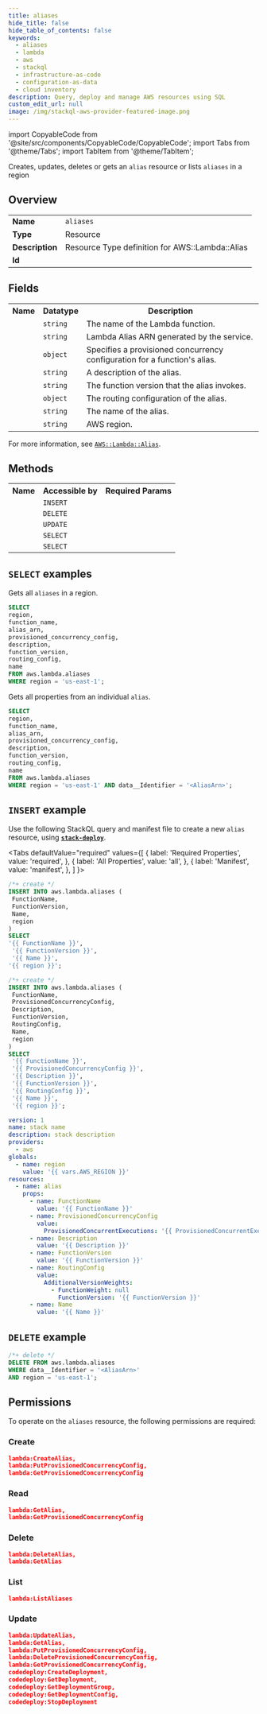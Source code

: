 ```yaml
---
title: aliases
hide_title: false
hide_table_of_contents: false
keywords:
  - aliases
  - lambda
  - aws
  - stackql
  - infrastructure-as-code
  - configuration-as-data
  - cloud inventory
description: Query, deploy and manage AWS resources using SQL
custom_edit_url: null
image: /img/stackql-aws-provider-featured-image.png
---
```


import CopyableCode from '@site/src/components/CopyableCode/CopyableCode';
import Tabs from '@theme/Tabs';
import TabItem from '@theme/TabItem';

Creates, updates, deletes or gets an <code>alias</code> resource or lists <code>aliases</code> in a region

## Overview
<table>
<tbody>
<tr><td><b>Name</b></td><td><code>aliases</code></td></tr>
<tr><td><b>Type</b></td><td>Resource</td></tr>
<tr><td><b>Description</b></td><td>Resource Type definition for AWS::Lambda::Alias</td></tr>
<tr><td><b>Id</b></td><td><CopyableCode code="aws.lambda.aliases" /></td></tr>
</tbody>
</table>

## Fields
<table>
<tbody>
<tr><th>Name</th><th>Datatype</th><th>Description</th></tr><tr><td><CopyableCode code="function_name" /></td><td><code>string</code></td><td>The name of the Lambda function.</td></tr>
<tr><td><CopyableCode code="alias_arn" /></td><td><code>string</code></td><td>Lambda Alias ARN generated by the service.</td></tr>
<tr><td><CopyableCode code="provisioned_concurrency_config" /></td><td><code>object</code></td><td>Specifies a provisioned concurrency configuration for a function's alias.</td></tr>
<tr><td><CopyableCode code="description" /></td><td><code>string</code></td><td>A description of the alias.</td></tr>
<tr><td><CopyableCode code="function_version" /></td><td><code>string</code></td><td>The function version that the alias invokes.</td></tr>
<tr><td><CopyableCode code="routing_config" /></td><td><code>object</code></td><td>The routing configuration of the alias.</td></tr>
<tr><td><CopyableCode code="name" /></td><td><code>string</code></td><td>The name of the alias.</td></tr>
<tr><td><CopyableCode code="region" /></td><td><code>string</code></td><td>AWS region.</td></tr>
</tbody>
</table>

For more information, see <a href="https://docs.aws.amazon.com/AWSCloudFormation/latest/UserGuide/aws-resource-lambda-alias.html"><code>AWS::Lambda::Alias</code></a>.

## Methods

<table>
<tbody>
  <tr>
    <th>Name</th>
    <th>Accessible by</th>
    <th>Required Params</th>
  </tr>
  <tr>
    <td><CopyableCode code="create_resource" /></td>
    <td><code>INSERT</code></td>
    <td><CopyableCode code="FunctionName, FunctionVersion, Name, region" /></td>
  </tr>
  <tr>
    <td><CopyableCode code="delete_resource" /></td>
    <td><code>DELETE</code></td>
    <td><CopyableCode code="data__Identifier, region" /></td>
  </tr>
  <tr>
    <td><CopyableCode code="update_resource" /></td>
    <td><code>UPDATE</code></td>
    <td><CopyableCode code="data__Identifier, data__PatchDocument, region" /></td>
  </tr>
  <tr>
    <td><CopyableCode code="list_resources" /></td>
    <td><code>SELECT</code></td>
    <td><CopyableCode code="region" /></td>
  </tr>
  <tr>
    <td><CopyableCode code="get_resource" /></td>
    <td><code>SELECT</code></td>
    <td><CopyableCode code="data__Identifier, region" /></td>
  </tr>
</tbody>
</table>

## `SELECT` examples
Gets all <code>aliases</code> in a region.
```sql
SELECT
region,
function_name,
alias_arn,
provisioned_concurrency_config,
description,
function_version,
routing_config,
name
FROM aws.lambda.aliases
WHERE region = 'us-east-1';
```
Gets all properties from an individual <code>alias</code>.
```sql
SELECT
region,
function_name,
alias_arn,
provisioned_concurrency_config,
description,
function_version,
routing_config,
name
FROM aws.lambda.aliases
WHERE region = 'us-east-1' AND data__Identifier = '<AliasArn>';
```

## `INSERT` example

Use the following StackQL query and manifest file to create a new <code>alias</code> resource, using [__`stack-deploy`__](https://pypi.org/project/stack-deploy/).

<Tabs
    defaultValue="required"
    values={[
      { label: 'Required Properties', value: 'required', },
      { label: 'All Properties', value: 'all', },
      { label: 'Manifest', value: 'manifest', },
    ]
}>
<TabItem value="required">

```sql
/*+ create */
INSERT INTO aws.lambda.aliases (
 FunctionName,
 FunctionVersion,
 Name,
 region
)
SELECT 
'{{ FunctionName }}',
 '{{ FunctionVersion }}',
 '{{ Name }}',
'{{ region }}';
```
</TabItem>
<TabItem value="all">

```sql
/*+ create */
INSERT INTO aws.lambda.aliases (
 FunctionName,
 ProvisionedConcurrencyConfig,
 Description,
 FunctionVersion,
 RoutingConfig,
 Name,
 region
)
SELECT 
 '{{ FunctionName }}',
 '{{ ProvisionedConcurrencyConfig }}',
 '{{ Description }}',
 '{{ FunctionVersion }}',
 '{{ RoutingConfig }}',
 '{{ Name }}',
 '{{ region }}';
```
</TabItem>
<TabItem value="manifest">

```yaml
version: 1
name: stack name
description: stack description
providers:
  - aws
globals:
  - name: region
    value: '{{ vars.AWS_REGION }}'
resources:
  - name: alias
    props:
      - name: FunctionName
        value: '{{ FunctionName }}'
      - name: ProvisionedConcurrencyConfig
        value:
          ProvisionedConcurrentExecutions: '{{ ProvisionedConcurrentExecutions }}'
      - name: Description
        value: '{{ Description }}'
      - name: FunctionVersion
        value: '{{ FunctionVersion }}'
      - name: RoutingConfig
        value:
          AdditionalVersionWeights:
            - FunctionWeight: null
              FunctionVersion: '{{ FunctionVersion }}'
      - name: Name
        value: '{{ Name }}'

```
</TabItem>
</Tabs>

## `DELETE` example

```sql
/*+ delete */
DELETE FROM aws.lambda.aliases
WHERE data__Identifier = '<AliasArn>'
AND region = 'us-east-1';
```

## Permissions

To operate on the <code>aliases</code> resource, the following permissions are required:

### Create
```json
lambda:CreateAlias,
lambda:PutProvisionedConcurrencyConfig,
lambda:GetProvisionedConcurrencyConfig
```

### Read
```json
lambda:GetAlias,
lambda:GetProvisionedConcurrencyConfig
```

### Delete
```json
lambda:DeleteAlias,
lambda:GetAlias
```

### List
```json
lambda:ListAliases
```

### Update
```json
lambda:UpdateAlias,
lambda:GetAlias,
lambda:PutProvisionedConcurrencyConfig,
lambda:DeleteProvisionedConcurrencyConfig,
lambda:GetProvisionedConcurrencyConfig,
codedeploy:CreateDeployment,
codedeploy:GetDeployment,
codedeploy:GetDeploymentGroup,
codedeploy:GetDeploymentConfig,
codedeploy:StopDeployment
```
